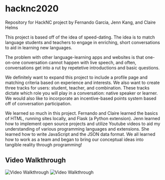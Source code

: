 # hacknc2020
Repository for HackNC project by Fernando Garcia, Jenn Kang, and Claire Helms

This project is based off of the idea of speed-dating. The idea is to match language students and teachers to engage in enriching, short conversations to aid in learning new languages. 

The problem with other language-learning apps and websites is that one-on-one conversation cannot happen with live speech, and often, conversations get into a rut by repetetive introductions and basic questions.

We definitely want to expand this project to include a profile page and matching criteria based on experience and interests. We also want to create three tracks for users: student, teacher, and combination. These tracks dictate which role you will play in a conversation: native speaker or learner. We would also like to incorporate an incentive-based points system based off of conversation participation. 

We learned so much in this project. Fernando and Claire learned the basics of HTML, running sites locally, and Flask (a Python extension). Jenn learned how to implement open source projects and utilize Youtube videos to aid my understanding of various programming languages and extensions. She learned how to write JavaScript and the JSON data format. We all learned how to work as a team and began to bring our conceptual ideas into tangible reality through programming!

## Video Walkthrough
<img src= "http://g.recordit.co/xsXCnZnhul.gif" title='Video Walkthrough' width='' alt='Video Walkthrough' />

<img src= "https://recordit.co/gb4NOAiq02.gif" title='Video Walkthrough' width='' alt='Video Walkthrough' />
